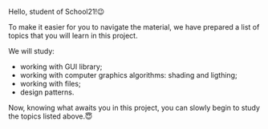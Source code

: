 Hello, student of School21!😉

To make it easier for you to navigate the material, we have prepared a list of topics that you will learn in this project. 

We will study: 
- working with GUI library;
- working with computer graphics algorithms: shading and ligthing;
- working with files;
- design patterns.

Now, knowing what awaits you in this project, you can slowly begin to study the topics listed above.😇

